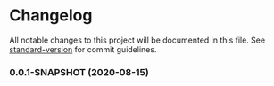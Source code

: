 # Changelog

All notable changes to this project will be documented in this file. See [standard-version](https://github.com/conventional-changelog/standard-version) for commit guidelines.

### 0.0.1-SNAPSHOT (2020-08-15)
